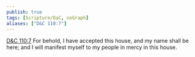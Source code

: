 ```yaml
---
publish: true
tags: [Scripture/DaC, noGraph]
aliases: ["D&C 110:7"]
---
```

[D&C 110:7](https://churchofjesuschrist.org/study/scriptures/dc-testament/dc/110?lang=eng&id=p7#p7) For behold, I have accepted this house, and my name shall be here; and I will manifest myself to my people in mercy in this house.
